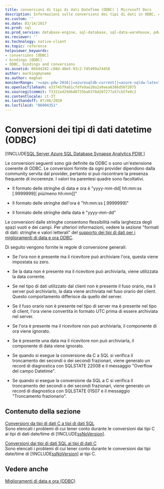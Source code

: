 ```yaml
---
title: conversioni di tipi di dati DateTime (ODBC) | Microsoft Docs
description: Informazioni sulle conversioni dei tipi di dati in ODBC, che sono già definite da ODBC o sono estensioni coerenti di ODBC.
ms.custom: ''
ms.date: 03/14/2017
ms.prod: sql
ms.prod_service: database-engine, sql-database, sql-data-warehouse, pdw
ms.reviewer: ''
ms.technology: native-client
ms.topic: reference
helpviewer_keywords:
- conversions [ODBC]
- bindings [ODBC]
- ODBC, bindings and conversions
ms.assetid: 66b9d282-c88d-40e5-93c2-fd5499a74458
author: markingmyname
ms.author: maghan
monikerRange: '>=aps-pdw-2016||=azuresqldb-current||=azure-sqldw-latest||>=sql-server-2016||=sqlallproducts-allversions||>=sql-server-linux-2017||=azuresqldb-mi-current'
ms.openlocfilehash: e33745f9ab1cfdfe9ae20a2a9aea6386d5072075
ms.sourcegitcommit: f3321ed29d6d8725ba6378d207277a57cb5fe8c2
ms.contentlocale: it-IT
ms.lasthandoff: 07/06/2020
ms.locfileid: "86004351"
---
```

# <a name="datetime-data-type-conversions-odbc"></a>Conversioni dei tipi di dati datetime (ODBC)
[!INCLUDE[SQL Server Azure SQL Database Synapse Analytics PDW ](../../includes/applies-to-version/sql-asdb-asdbmi-asa-pdw.md)]

  Le conversioni seguenti sono già definite da ODBC o sono un'estensione coerente di ODBC. Le conversioni fornite da ogni provider dipendono dalla community servita dal provider, pertanto si può riscontrare la presenza frequente di incoerenze. I valori tra parentesi quadre sono facoltativi.  
  
-   Il formato delle stringhe di data e ora è "yyyy-mm-dd[ hh:mm:ss [.9999999][ più/meno hh:mm]]"  
  
-   Il formato delle stringhe dell'ora è "hh:mm:ss [.9999999]"  
  
-   Il formato delle stringhe della data è "yyyy-mm-dd"  
  
 Le conversioni dalle stringhe consentono flessibilità nella larghezza degli spazi vuoti e dei campi. Per ulteriori informazioni, vedere la sezione "formati di dati: stringhe e valori letterali" del [supporto dei tipi di dati per i miglioramenti di data e ora ODBC](../../relational-databases/native-client-odbc-date-time/data-type-support-for-odbc-date-and-time-improvements.md).  
  
 Di seguito vengono fornite le regole di conversione generali:  
  
-   Se l'ora non è presente ma il ricevitore può archiviare l'ora, questa viene impostata su zero.  
  
-   Se la data non è presente ma il ricevitore può archiviarla, viene utilizzata la data corrente.  
  
-   Se nel tipo di dati utilizzato dal client non è presente il fuso orario, ma il server può archiviarlo, la data viene archiviata nel fuso orario del client. Questo comportamento differisce da quello del server.  
  
-   Se il fuso orario non è presente nel tipo di server ma è presente nel tipo di client, l'ora viene convertita in formato UTC prima di essere archiviata nel server.  
  
-   Se l'ora è presente ma il ricevitore non può archiviarla, il componente di ora viene ignorato.  
  
-   Se è presente una data ma il ricevitore non può archiviarla, il componente di data viene ignorato.  
  
-   Se quando si esegue la conversione da C a SQL si verifica il troncamento dei secondi o dei secondi frazionari, viene generato un record di diagnostica con SQLSTATE 22008 e il messaggio "Overflow del campo Datetime".  
  
-   Se quando si esegue la conversione da SQL a C si verifica il troncamento dei secondi o dei secondi frazionari, viene generato un record di diagnostica con SQLSTATE 01S07 e il messaggio "Troncamento frazionario".  
  
## <a name="in-this-section"></a>Contenuto della sezione  
 [Conversioni da tipi di dati C a tipi di dati SQL](../../relational-databases/native-client-odbc-date-time/datetime-data-type-conversions-from-c-to-sql.md)  
 Sono elencati i problemi di cui tener conto durante le conversioni dai tipi C ai tipi di dati date/time di [!INCLUDE[ssNoVersion](../../includes/ssnoversion-md.md)].  
  
 [Conversioni dai tipi di dati SQL ai tipi di dati C](../../relational-databases/native-client-odbc-date-time/datetime-data-type-conversions-from-sql-to-c.md)  
 Sono elencati i problemi di cui tener conto durante le conversioni dai tipi date/time di [!INCLUDE[ssNoVersion](../../includes/ssnoversion-md.md)] ai tipi C.  
  
## <a name="see-also"></a>Vedere anche  
 [Miglioramenti di data e ora &#40;ODBC&#41;](../../relational-databases/native-client-odbc-date-time/date-and-time-improvements-odbc.md)  
  
  
